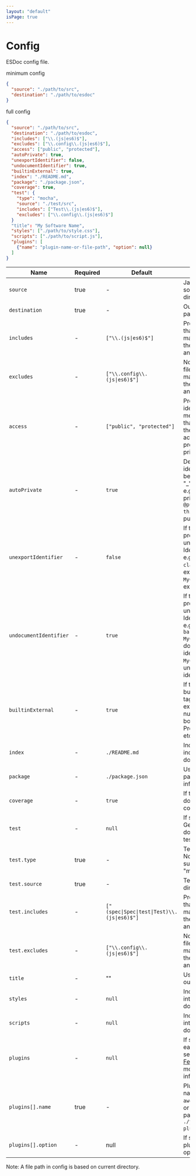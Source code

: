 ```yaml
---
layout: "default"
isPage: true
---
```


# Config

ESDoc config file.

minimum config
```json
{
  "source": "./path/to/src",
  "destination": "./path/to/esdoc"
}
```

full config
```json
{
  "source": "./path/to/src",
  "destination": "./path/to/esdoc",
  "includes": ["\\.(js|es6)$"],
  "excludes": ["\\.config\\.(js|es6)$"],
  "access": ["public", "protected"],
  "autoPrivate": true,
  "unexportIdentifier": false,
  "undocumentIdentifier": true,
  "builtinExternal": true,
  "index": "./README.md",
  "package": "./package.json",
  "coverage": true,
  "test": {
    "type": "mocha",
    "source": "./test/src",
    "includes": ["Test\\.(js|es6)$"],
    "excludes": ["\\.config\\.(js|es6)$"]
  }
  "title": "My Software Name",
  "styles": ["./path/to/style.css"],
  "scripts": ["./path/to/script.js"],
  "plugins": [
    {"name": "plugin-name-or-file-path", "option": null}
  ]
}
```

| Name  | Required | Default | Description |
| ----- | -------- | ------- | ----------- |
| ``source``  | true | - | JavaScript source codes directory path. |
| ``destination`` | true | - | Output directory path. |
| ``includes`` | - | <code>["\\\\.(js&#124;es6)$"]</code> | Process files that are matched with the regexp at any one. |
| ``excludes`` | - | <code>["\\\\.config\\\\.(js&#124;es6)$"]</code> | Not process files that are matched with the regexp at any one. |
| ``access`` | - | ``["public", "protected"]`` | Process only identifiers(class, method, etc...) that are have the access(public, protected and private). |
| ``autoPrivate`` | - | ``true`` | Deal with identifiers beginning with "_" as a private. <br> e.g. ``this._foo`` is private. but ``/** @public */ this._foo`` is public.|
| ``unexportIdentifier`` | - | ``false`` | If true, also process unexported Identifiers. <br> e.g. ``export class MyClass`` is exported, ``class MyClass`` is not exported. |
| ``undocumentIdentifier`` | - | ``true`` | If true, also process undocument Identifiers. <br> e.g. ``/** @foo bar */ class MyClass`` is document identifier, ``class MyClass`` is undocument identifier. |
| ``builtinExternal`` | - | ``true`` | If true, use built-in external tag. The built-in external has number, string, boolean, Promise, Map, etc... |
| ``index`` | - | ``./README.md``| Includes file into index page of document |
| ``package`` | - | ``./package.json`` | Use package.json info. |
| ``coverage`` | - | ``true`` | If true, output document coverage. |
| ``test`` | - | ``null`` | If specified, Generate document from test code. |
| ``test.type`` | true | - | Test code type. Now only support "mocha". |
| ``test.source`` | true | - | Test codes directory path. |
| ``test.includes`` | - | <code>["(spec&#124;Spec&#124;test&#124;Test)\\\\.(js&#124;es6)$"]</code> | Process files that are matched with the regexp at any one. |
| ``test.excludes`` | - | <code>["\\\\.config\\\\.(js&#124;es6)$"]</code> | Not process files that are matched with the regexp at any one. |
| ``title`` | - | "" | Use title for output. |
| ``styles`` | - | ``null`` | Includes styles into output document. |
| ``scripts`` | - | ``null`` | Includes scripts into output document. |
| ``plugins`` | - | ``null`` | If specified, use each plugins. To see [Plugin Feature](./api.html#plugin-feature) for more information. |
| ``plugins[].name`` | true | - | Plugin module name(e.g. ``your-awesome-plugin``) or plugin file path(e.g. ``./your-awesome-plugin.js``). |
| ``plugins[].option`` | - | null | If specified, the plugin get the option. |

Note: A file path in config is based on current directory.

